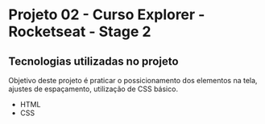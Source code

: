 # Projeto 02 - Curso Explorer - Rocketseat - Stage 2

## Tecnologias utilizadas no projeto

Objetivo deste projeto é praticar o possicionamento dos elementos na tela, ajustes de espaçamento, utilização de CSS básico.

* HTML
* CSS



